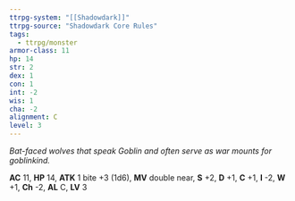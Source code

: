 ```yaml
---
ttrpg-system: "[[Shadowdark]]"
ttrpg-source: "Shadowdark Core Rules"
tags:
  - ttrpg/monster
armor-class: 11
hp: 14
str: 2
dex: 1
con: 1
int: -2
wis: 1
cha: -2
alignment: C
level: 3
---
```


_Bat-faced wolves that speak Goblin and often serve as war mounts for goblinkind._

**AC** 11, **HP** 14, **ATK** 1 bite +3 (1d6), **MV** double near, **S** +2, **D** +1, **C** +1, **I** -2, **W** +1, **Ch** -2, **AL** C, **LV** 3


